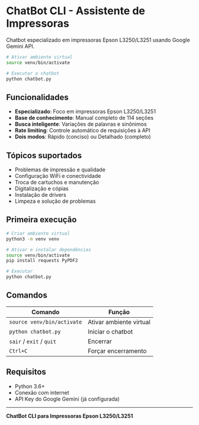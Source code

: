 # ChatBot CLI - Assistente de Impressoras

Chatbot especializado em impressoras Epson L3250/L3251 usando Google Gemini API.



```bash
# Ativar ambiente virtual
source venv/bin/activate

# Executar o chatbot
python chatbot.py
```

## Funcionalidades

- **Especializado**: Foco em impressoras Epson L3250/L3251
- **Base de conhecimento**: Manual completo de 114 seções
- **Busca inteligente**: Variações de palavras e sinônimos
- **Rate limiting**: Controle automático de requisições à API
- **Dois modos**: Rápido (conciso) ou Detalhado (completo)

## Tópicos suportados

- Problemas de impressão e qualidade
- Configuração WiFi e conectividade
- Troca de cartuchos e manutenção
- Digitalização e cópias
- Instalação de drivers
- Limpeza e solução de problemas

## Primeira execução

```bash
# Criar ambiente virtual
python3 -m venv venv

# Ativar e instalar dependências
source venv/bin/activate
pip install requests PyPDF2

# Executar
python chatbot.py
```

## Comandos

| Comando | Função |
|---------|--------|
| `source venv/bin/activate` | Ativar ambiente virtual |
| `python chatbot.py` | Iniciar o chatbot |
| `sair` / `exit` / `quit` | Encerrar |
| `Ctrl+C` | Forçar encerramento |

## Requisitos

- Python 3.6+
- Conexão com internet
- API Key do Google Gemini (já configurada)

---

**ChatBot CLI para Impressoras Epson L3250/L3251** 